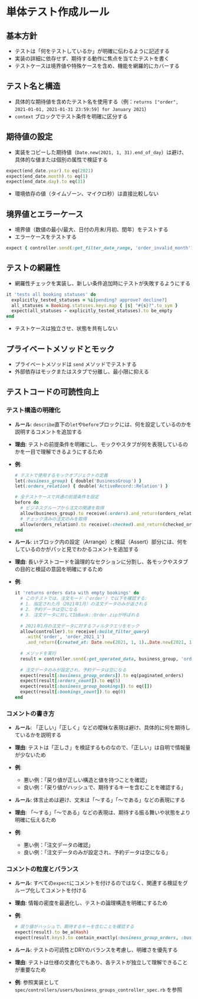 # 単体テスト作成ルール

## 基本方針

- テストは「何をテストしているか」が明確に伝わるように記述する
- 実装の詳細に依存せず、期待する動作に焦点を当てたテストを書く
- テストケースは境界値や特殊ケースを含め、機能を網羅的にカバーする

## テスト名と構造

- 具体的な期待値を含めたテスト名を使用する（例：`returns ["order", 2021-01-01, 2021-01-31 23:59:59] for January 2021`）
- `context` ブロックでテスト条件を明確に区分する

## 期待値の設定

- 実装をコピーした期待値（`Date.new(2021, 1, 31).end_of_day`）は避け、具体的な値または個別の属性で検証する
```ruby
expect(end_date.year).to eq(2021)
expect(end_date.month).to eq(1)
expect(end_date.day).to eq(31)
```
- 環境依存の値（タイムゾーン、マイクロ秒）は直接比較しない

## 境界値とエラーケース

- 境界値（数値の最小/最大、日付の月末/月初、閏年）をテストする
- エラーケースをテストする
```ruby
expect { controller.send(:get_filter_date_range, 'order_invalid_month') }.to raise_error(ArgumentError)
```

## テストの網羅性

- 網羅性チェックを実装し、新しい条件追加時にテストが失敗するようにする
```ruby
it 'tests all booking statuses' do
  explicitly_tested_statuses = %i[pending? approve? decline?]
  all_statuses = Booking.statuses.keys.map { |s| "#{s}?".to_sym }
  expect(all_statuses - explicitly_tested_statuses).to be_empty
end
```
- テストケースは独立させ、状態を共有しない

## プライベートメソッドとモック

- プライベートメソッドは `send` メソッドでテストする
- 外部依存はモックまたはスタブで分離し、最小限に抑える

## テストコードの可読性向上

### テスト構造の明確化

- **ルール**: `describe`直下の`let`や`before`ブロックには、何を設定しているのかを説明するコメントを追加する
- **理由**: テストの前提条件を明確にし、モックやスタブが何を表現しているのかを一目で理解できるようにするため
- **例**:
  ```ruby
  # テストで使用するモックオブジェクトの定義
  let(:business_group) { double('BusinessGroup') }
  let(:orders_relation) { double('ActiveRecord::Relation') }
  
  # 全テストケースで共通の前提条件を設定
  before do
    # ビジネスグループから注文の関連を取得
    allow(business_group).to receive(:orders).and_return(orders_relation)
    # チェック済みの注文のみを取得
    allow(orders_relation).to receive(:checked).and_return(checked_orders)
  end
  ```

- **ルール**: `it`ブロック内の設定（Arrange）と検証（Assert）部分には、何をしているのかがパッと見でわかるコメントを追加する
- **理由**: 長いテストコードを論理的なセクションに分割し、各モックやスタブの目的と検証の意図を明確にするため
- **例**:
  ```ruby
  it 'returns orders data with empty bookings' do
    # このテストでは、注文モード（'order'）で以下を確認する:
    # 1. 指定された月（2021年1月）の注文データのみが返される
    # 2. 予約データは空になる
    # 3. 注文データに対してIbBank::Order.zipが呼ばれる
    
    # 2021年1月の注文データに対するフィルタクエリをモック
    allow(controller).to receive(:build_filter_query)
      .with('order', 'order_2021_1')
      .and_return({created_at: Date.new(2021, 1, 1)..Date.new(2021, 1, 31).end_of_day})
    
    # メソッドを実行
    result = controller.send(:get_operated_data, business_group, 'order', 'order_2021_1')
    
    # 注文データのみが設定され、予約データは空になる
    expect(result[:business_group_orders]).to eq(paginated_orders)
    expect(result[:orders_count]).to eq(5)
    expect(result[:business_group_bookings]).to eq([])
    expect(result[:bookings_count]).to eq(0)
  end
  ```

### コメントの書き方

- **ルール**: 「正しい」「正しく」などの曖昧な表現は避け、具体的に何を期待しているかを説明する
- **理由**: テストは「正しさ」を検証するものなので、「正しい」は自明で情報量が少ないため
- **例**:
  - 悪い例：「戻り値が正しい構造と値を持つことを確認」
  - 良い例：「戻り値がハッシュで、期待するキーを含むことを確認する」

- **ルール**: 体言止めは避け、文末は「〜する」「〜である」などの表現にする
- **理由**: 「〜する」「〜である」などの表現は、期待する振る舞いや状態をより明確に伝えるため
- **例**:
  - 悪い例：「注文データの確認」
  - 良い例：「注文データのみが設定され、予約データは空になる」

### コメントの粒度とバランス

- **ルール**: すべての`expect`にコメントを付けるのではなく、関連する検証をグループ化してコメントを付ける
- **理由**: 情報の密度を最適化し、テストの論理構造を明確にするため
- **例**:
  ```ruby
  # 戻り値がハッシュで、期待するキーを含むことを確認する
  expect(result).to be_a(Hash)
  expect(result.keys).to contain_exactly(:business_group_orders, :business_group_bookings, :orders_count, :bookings_count)
  ```

- **ルール**: テストの可読性とDRYのバランスを考慮し、明確さを優先する
- **理由**: テストは仕様の文書化でもあり、各テストが独立して理解できることが重要なため
- **例**: 参照実装として `spec/controllers/users/business_groups_controller_spec.rb` を参照
